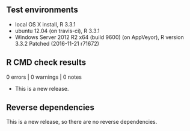 ## Test environments
* local OS X install, R 3.3.1
* ubuntu 12.04 (on travis-ci), R 3.3.1
* Windows Server 2012 R2 x64 (build 9600) (on AppVeyor), R version 3.3.2 Patched (2016-11-21 r71672)

## R CMD check results

0 errors | 0 warnings | 0 notes

* This is a new release.

## Reverse dependencies

This is a new release, so there are no reverse dependencies.
